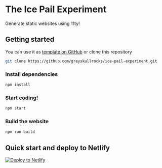 # The Ice Pail Experiment

Generate static websites using 11ty!

## Getting started

You can use it as [template on GitHub](https://github.com/greyskullrocks/ice-pail-experiment/generate) or clone this repository

```bash
git clone https://github.com/greyskullrocks/ice-pail-experiment.git
```

### Install dependencies

```bash
npm install
```

### Start coding!

```bash
npm start
```

### Build the website

```bash
npm run build
```

## Quick start and deploy to Netlify

[![Deploy to Netlify](https://www.netlify.com/img/deploy/button.svg)](https://app.netlify.com/start/deploy?repository=https://github.com/greyskullrocks/ice-pail-experiment)
